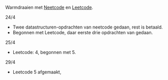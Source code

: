 Warmdraaien met [Neetcode](https://neetcode.io/problems/) en [Leetcode](https://leetcode.com/studyplan/leetcode-75/).

24/4
- Twee datastructuren-opdrachten van neetcode gedaan, rest is betaald.
- Begonnen met Leetcode, daar eerste drie opdrachten van gedaan.

25/4
- Leetcode: 4, begonnen met 5.

29/4
- Leetcode 5 afgemaakt, 



